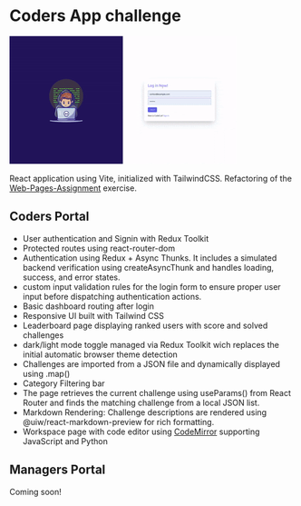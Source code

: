 # Coders App challenge

![CodersApp test](./CodersPortal/public/codersAppV1.gif)

React application using Vite, initialized with TailwindCSS.
Refactoring of the [Web-Pages-Assignment](https://github.com/DarkPix3l/Web-Pages-assignement) exercise.

## Coders Portal

- User authentication and Signin with Redux Toolkit
- Protected routes using react-router-dom
- Authentication using Redux + Async Thunks. It includes a simulated backend verification using createAsyncThunk and handles loading, success, and error states.
- custom input validation rules for the login form to ensure proper user input before dispatching authentication actions.
- Basic dashboard routing after login
- Responsive UI built with Tailwind CSS
- Leaderboard page displaying ranked users with score and solved challenges
- dark/light mode toggle managed via Redux Toolkit wich replaces the initial automatic browser theme detection
- Challenges are imported from a JSON file and dynamically displayed using .map()
- Category Filtering bar
- The page retrieves the current challenge using useParams() from React Router and finds the matching challenge from a local JSON list.
- Markdown Rendering: Challenge descriptions are rendered using @uiw/react-markdown-preview for rich formatting.
- Workspace page with code editor using [CodeMirror](https://codemirror.net/) supporting JavaScript and Python

## Managers Portal

Coming soon!